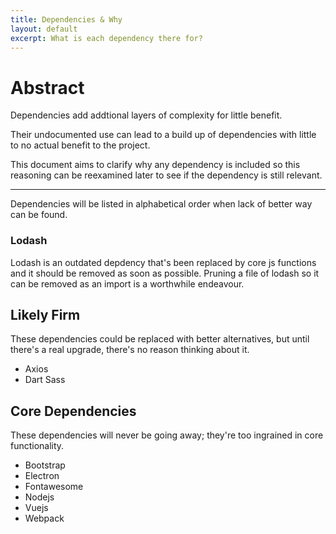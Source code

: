 ```yaml
---
title: Dependencies & Why
layout: default
excerpt: What is each dependency there for?
---
```

# Abstract
Dependencies add addtional layers of complexity for little benefit.

Their undocumented use can lead to a build up of dependencies with little to no actual benefit to the project.

This document aims to clarify why any dependency is included so this reasoning can be reexamined later to see if the dependency is still relevant.

---
Dependencies will be listed in alphabetical order when lack of better way can be found.

### Lodash
Lodash is an outdated depdency that's been replaced by core js functions and it should be removed as soon as possible. Pruning a file of lodash so it can be removed as an import is a worthwhile endeavour.

## Likely Firm
These dependencies could be replaced with better alternatives, but until there's a real upgrade, there's no reason thinking about it.
* Axios
* Dart Sass

## Core Dependencies
These dependencies will never be going away; they're too ingrained in core functionality.
* Bootstrap
* Electron
* Fontawesome
* Nodejs
* Vuejs
* Webpack
